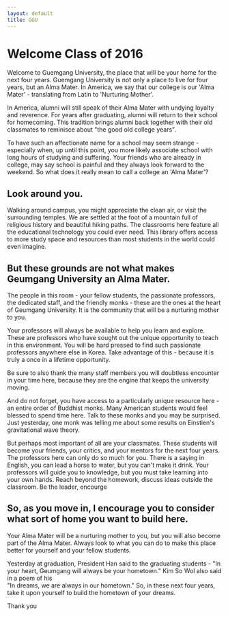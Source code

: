 ```yaml
---
layout: default
title: GGU
---
```


# Welcome Class of 2016
Welcome to Guemgang University, the place that will be your home for the next four years.
Guemgang University is not only a place to live for four years, but an Alma Mater.
In America, we say that our college is our 'Alma Mater' - translating from Latin to 'Nurturing Mother'.

In America, alumni will still speak of their Alma Mater with undying loyalty and reverence.
For years after graduating, alumni will return to their school for homecoming.
This tradition brings alumni back together with their old classmates to reminisce about "the good old college years".

To have such an affectionate name for a school may seem strange -
  especially when, up until this point, you more likely associate school with long hours of studying and suffering.
Your friends who are already in college, may say school is painful and they always look forward to the weekend.
So what does it really mean to call a college an 'Alma Mater'?

## Look around you.
Walking around campus, you might appreciate the clean air, or visit the surrounding temples.
We are settled at the foot of a mountain full of religious history and beautiful hiking paths.
The classrooms here feature all the educational technology you could ever need.
This library offers access to more study space and resources than most students in the world could even imagine.

## But these grounds are not what makes Geumgang University an Alma Mater.

The people in this room - your fellow students, the passionate professors, the dedicated staff, and the friendly monks  - these are the ones at the heart of Geumgang University.
It is the community that will be a nurturing mother to you.

Your professors will always be available to help you learn and explore.
These are professors who have sought out the unique opportunity to teach in this environment.
You will be hard pressed to find such passionate professors anywhere else in Korea.
Take advantage of this - because it is truly a once in a lifetime opportunity.

Be sure to also thank the many staff members you will doubtless encounter in your time here,
  because they are the engine that keeps the university moving.

And do not forget, you have access to a particularly unique resource here - an entire order of Buddhist monks.
Many American students would feel blessed to spend time here.
Talk to these monks and you may be surprised.
Just yesterday, one monk was telling me about some results on Einstien's gravitational wave theory.

But perhaps most important of all are your classmates.
These students will become your friends, your critics, and your mentors for the next four years.
The professors here can only do so much for you.
There is a saying in English, you can lead a horse to water, but you can't make it drink.
Your professors will guide you to knowledge, but you must take learning into your own hands.
Reach beyond the homework, discuss ideas outside the classroom.
Be the leader, encourge

## So, as you move in, I encourage you to consider what sort of home you want to build here.
Your Alma Mater will be a nurturing mother to you, but you will also become part of the Alma Mater.
Always look to what you can do to make this place better for yourself and your fellow students.

Yesterday at graduation, President Han said to the graduating students -
  "In your heart, Geumgang will always be your hometown."
Kim So Wol also said in a poem of his  
  "In dreams, we are always in our hometown."
So, in these next four years, take it upon yourself to build the hometown of your dreams.

Thank you
